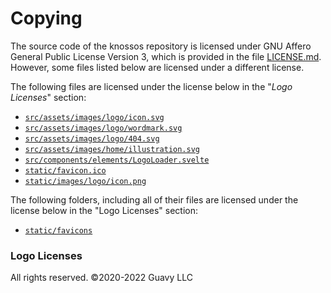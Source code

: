 Copying
=======

The source code of the knossos repository is licensed under GNU Affero General Public License Version 3, which is provided in the file [LICENSE.md](LICENSE.md). However, some files listed below are licensed under a different license.

The following files are licensed under the license below in the "*Logo Licenses*" section: 
- [`src/assets/images/logo/icon.svg`](src/assets/images/logo/icon.svg)
- [`src/assets/images/logo/wordmark.svg`](src/assets/images/logo/wordmark.svg)
- [`src/assets/images/logo/404.svg`](src/assets/images/logo/404.svg)
- [`src/assets/images/home/illustration.svg`](src/assets/images/home/illustration.svg)
- [`src/components/elements/LogoLoader.svelte`](src/components/elements/LogoLoader.svelte)
- [`static/favicon.ico`](static/favicon.ico)
- [`static/images/logo/icon.png`](static/images/logo/icon.png)

The following folders, including all of their files are licensed under the license below in the "Logo Licenses" section:
- [`static/favicons`](static/favicons)

### Logo Licenses
All rights reserved. ©2020-2022 Guavy LLC
